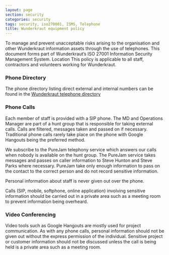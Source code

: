 ```yaml
---
layout: page
section: security
categories: security
tags: security, iso270001, ISMS, Telephone
title: Wunderkraut equipment policy
---
```


To manage and prevent unacceptable risks arising to the organisation and other Wunderkraut information assets through the use of telephones.
This document forms part of Wunderkraut’s ISO 27001 Information Security Management System.
Location
This policy is applicable to all staff, contractors and volunteers working for Wunderkraut.

<h3>Phone Directory</h3>
The phone directory listing direct external and internal numbers can be found in the <a href=/the-team/wr-phone-directory/> Wunderkraut telephone directory</a>

<h3>Phone Calls</h3>
Each member of staff is provided with a SIP phone. The MD and Operations Manager are part of a hunt group that is responsible for taking external calls. Calls are filtered, messages taken and passed on if necessary. Traditional phone calls rarely take place on the phone with Google Hangouts being the preferred method.

We subscribe to the PureJam telephony service which answers our calls when nobody is available on the hunt group. The PureJam service takes messages and passes on caller information to Steve Hunton and Steve Parks where necessary. PureJam take only enough information to pass on the contact to the correct person and do not record sensitive information.

Personal information about staff is never given out over the phone.

Calls (SIP, mobile, softphone, online application) involving sensitive information should be carried out in a private area such as a meeting room to prevent information being overheard.

<h3>Video Conferencing</h3>
Video tools such as Google Hangouts are mostly used for project communication. As with any phone calls, personal information should not be given out without the express permission of the individual. Sensitive project or customer information should not be discussed unless the call is being held is a private area such as a meeting room.
